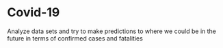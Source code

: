 # Covid-19
Analyze data sets and try to make predictions to where we could be in the future in terms of confirmed cases and fatalities
